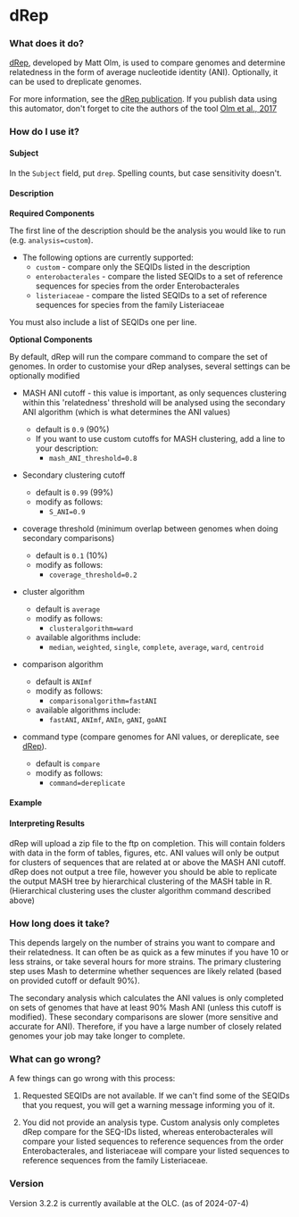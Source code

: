 # dRep

### What does it do?

[dRep](https://drep.readthedocs.io/en/latest/overview.html), developed by Matt Olm, is used to compare genomes and determine relatedness in the form of average nucleotide identity (ANI).
Optionally, it can be used to dreplicate genomes.

For more information, see the [dRep publication](https://www.nature.com/articles/ismej2017126). If you publish data using this automator, don't forget to cite the authors of the tool [Olm et al., 2017](https://www.nature.com/articles/ismej2017126)

### How do I use it?

#### Subject

In the `Subject` field, put `drep`. Spelling counts, but case sensitivity doesn't.

#### Description

**Required Components**

The first line of the description should be the analysis you would like to run (e.g. `analysis=custom`). 

- The following options are currently supported:
    - `custom` - compare only the SEQIDs listed in the description
    - `enterobacterales` - compare the listed SEQIDs to a set of reference sequences for species from the order Enterobacterales
    - `listeriaceae` - compare the listed SEQIDs to a set of reference sequences for species from the family Listeriaceae

You must also include a list of SEQIDs one per line.

**Optional Components**

By default, dRep will run the compare command to compare the set of genomes. In order to customise your dRep analyses, several settings can be optionally modified

- MASH ANI cutoff - this value is important, as only sequences clustering within this 'relatedness' threshold will be analysed using the secondary ANI algorithm (which is what determines the ANI values)
    - default is `0.9` (90%) 
    - If you want to use custom cutoffs for MASH clustering, add a line to your description:
        - `mash_ANI_threshold=0.8`

- Secondary clustering cutoff
    - default is `0.99` (99%) 
    - modify as follows:
        - `S_ANI=0.9`

- coverage threshold (minimum overlap between genomes when doing secondary comparisons)
    - default is `0.1` (10%) 
    - modify as follows:
        - `coverage_threshold=0.2`

- cluster algorithm 
    - default is `average` 
    - modify as follows:
        - `clusteralgorithm=ward`
    - available algorithms include:
        - `median`, `weighted`, `single`, `complete`, `average`, `ward`, `centroid`

- comparison algorithm 
    - default is `ANImf` 
    - modify as follows:
        - `comparisonalgorithm=fastANI`
    - available algorithms include:
        - `fastANI`, `ANImf`, `ANIn`, `gANI`, `goANI`

- command type (compare genomes for ANI values, or dereplicate, see [dRep](https://drep.readthedocs.io/en/latest/overview.html)).
    - default is `compare` 
    - modify as follows:
        - `command=dereplicate`

#### Example



#### Interpreting Results

dRep will upload a zip file to the ftp on completion. This will contain folders with data in the form of tables, figures, etc. ANI values will only be output for clusters of sequences that are related at or above the MASH ANI cutoff. dRep does not output a tree file, however you should be able to replicate the output MASH tree by hierarchical clustering of the MASH table in R. (Hierarchical clustering uses the cluster algorithm command described above)

### How long does it take?

This depends largely on the number of strains you want to compare and their relatedness. It can often be as quick as a few minutes
if you have 10 or less strains, or take several hours for more strains. The primary clustering step uses Mash to determine whether sequences are likely related (based on provided cutoff or default 90%). 

The secondary analysis which calculates the ANI values is only completed on sets of genomes that have at least 90% Mash ANI (unless this cutoff is modified). These secondary comparisons are slower (more sensitive and accurate for ANI). Therefore, if you have a large number of closely related genomes your job may take longer to complete.

### What can go wrong?

A few things can go wrong with this process:

1) Requested SEQIDs are not available. If we can't find some of the SEQIDs that you request, you will get a warning
message informing you of it.

2) You did not provide an analysis type. Custom analysis only completes dRep compare for the SEQ-IDs listed, whereas enterobacterales will compare your listed sequences to reference sequences from the order Enterobacterales, and listeriaceae will compare your listed sequences to reference sequences from the family Listeriaceae.

### Version

Version 3.2.2 is currently available at the OLC. (as of 2024-07-4)
